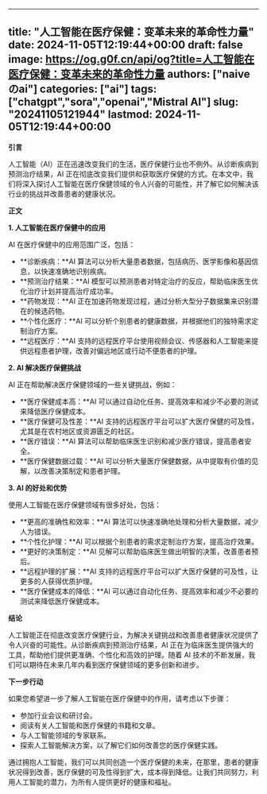 
---
title: "人工智能在医疗保健：变革未来的革命性力量"
date: 2024-11-05T12:19:44+00:00
draft: false
image: https://og.g0f.cn/api/og?title=人工智能在医疗保健：变革未来的革命性力量
authors: ["naiveのai"]
categories: ["ai"]
tags: ["chatgpt","sora","openai","Mistral AI"]
slug: "20241105121944"
lastmod: 2024-11-05T12:19:44+00:00
---
**引言**

人工智能（AI）正在迅速改变我们的生活，医疗保健行业也不例外。从诊断疾病到预测治疗结果，AI 正在彻底改变我们提供和获取医疗保健的方式。在本文中，我们将深入探讨人工智能在医疗保健领域的令人兴奋的可能性，并了解它如何解决该行业的挑战并改善患者的健康状况。

**正文**

**1. 人工智能在医疗保健中的应用**

AI 在医疗保健中的应用范围广泛，包括：

- **诊断疾病：**AI 算法可以分析大量患者数据，包括病历、医学影像和基因信息，以快速准确地识别疾病。
- **预测治疗结果：**AI 模型可以预测患者对特定治疗的反应，帮助临床医生优化治疗计划并提高治疗成功率。
- **药物发现：**AI 正在加速药物发现过程，通过分析大型分子数据集来识别潜在的候选药物。
- **个性化医疗：**AI 可以分析个别患者的健康数据，并根据他们的独特需求定制治疗方案。
- **远程医疗：**AI 支持的远程医疗平台使用视频会议、传感器和人工智能来提供远程患者护理，改善对偏远地区或行动不便患者的护理。

**2. AI 解决医疗保健挑战**

AI 正在帮助解决医疗保健领域的一些关键挑战，例如：

- **医疗保健成本高：**AI 可以通过自动化任务、提高效率和减少不必要的测试来降低医疗保健成本。
- **医疗保健可及性差：**AI 支持的远程医疗平台可以扩大医疗保健的可及性，尤其是在农村地区或资源匮乏的社区。
- **医疗错误：**AI 算法可以帮助临床医生识别和减少医疗错误，提高患者安全。
- **医疗保健数据过载：**AI 可以分析大量医疗保健数据，从中提取有价值的见解，以改善决策制定和患者护理。

**3. AI 的好处和优势**

使用人工智能在医疗保健领域有很多好处，包括：

- **更高的准确性和效率：**AI 算法可以快速准确地处理和分析大量数据，减少人为错误。
- **个性化护理：**AI 可以根据个别患者的需求定制治疗方案，提高治疗效果。
- **更好的决策制定：**AI 见解可以帮助临床医生做出明智的决策，改善患者预后。
- **远程护理的扩展：**AI 支持的远程医疗平台可以扩大医疗保健的可及性，让更多的人获得优质护理。
- **医疗保健成本的降低：**AI 可以通过自动化任务、提高效率和减少不必要的测试来降低医疗保健成本。

**结论**

人工智能正在彻底改变医疗保健行业，为解决关键挑战和改善患者健康状况提供了令人兴奋的可能性。从诊断疾病到预测治疗结果，AI 正在为临床医生提供强大的工具，帮助他们提供更准确、个性化和高效的护理。随着 AI 技术的不断发展，我们可以期待在未来几年内看到医疗保健领域的更多创新和进步。

**下一步行动**

如果您希望进一步了解人工智能在医疗保健中的作用，请考虑以下步骤：

- 参加行业会议和研讨会。
- 阅读有关人工智能和医疗保健的书籍和文章。
- 与人工智能领域的专家联系。
- 探索人工智能解决方案，以了解它们如何改善您的医疗保健实践。

通过拥抱人工智能，我们可以共同创造一个医疗保健的未来，在那里，患者的健康状况得到改善，医疗保健的可及性得到扩大，成本得到降低。让我们共同努力，利用人工智能的潜力，为所有人提供更好的健康和福祉。